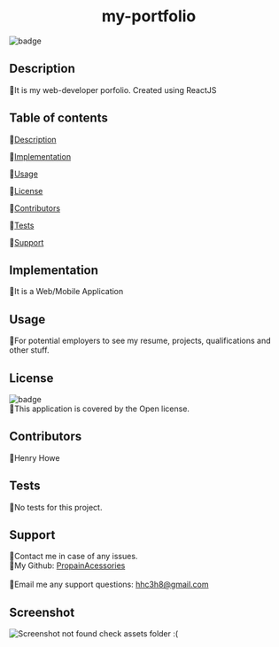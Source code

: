 
  <h1 align="center"> my-portfolio</h1>

  ![badge](https://img.shields.io/badge/license-Open-brightgreen)<br />

  ## Description
  🐔It is my web-developer porfolio. Created using ReactJS

  ## Table of contents
  🐔[Description](#description)

  🐔[Implementation](#implementation)

  🐔[Usage](#usage)

  🐔[License](#license)

  🐔[Contributors](#contributors)

  🐔[Tests](#tests)
  
  🐔[Support](#support)

  ## Implementation
  🐔It is a Web/Mobile Application

  ## Usage
  🐔For potential employers to see my resume, projects, qualifications and other stuff.

  ## License
  ![badge](https://img.shields.io/badge/license-Open-brightgreen)
  <br/>
  🐔This application is covered by the Open license.
  
  ## Contributors
  🐔Henry Howe

  ## Tests
  🐔No tests for this project.

  ## Support
  🐔Contact me in case of any issues.<br/>
  🐔My Github: [PropainAcessories](https://github.com/undefined)<br/>
  <br/>
  🐔Email me any support questions: hhc3h8@gmail.com<br/>

  ## Screenshot
  ![Screenshot not found check assets folder :(](../../../E:/GT-Coding-BootCamp/my-portfolio/src/assets/images/Screenshot.png)
  